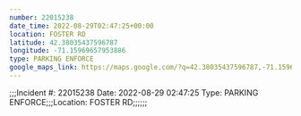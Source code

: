 ```yaml
---
number: 22015238
date_time: 2022-08-29T02:47:25+00:00
location: FOSTER RD
latitude: 42.38035437596787
longitude: -71.15969657953886
type: PARKING ENFORCE
google_maps_link: https://maps.google.com/?q=42.38035437596787,-71.15969657953886
---
```


;;;Incident #: 22015238   Date: 2022-08-29 02:47:25    Type: PARKING ENFORCE;;;Location: FOSTER RD;;;;;;
